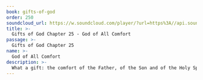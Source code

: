 ```yaml
---
book: gifts-of-god
order: 250
soundcloud_url: https://w.soundcloud.com/player/?url=https%3A//api.soundcloud.com/tracks/
title: >-
  Gifts of God Chapter 25 - God of All Comfort
passage: >-
  Gifts of God Chapter 25
name: >-
  God of All Comfort
description: >-
  What a gift: the comfort of the Father, of the Son and of the Holy Spirit. Now, what comfort do we owe to one another?
---
```


